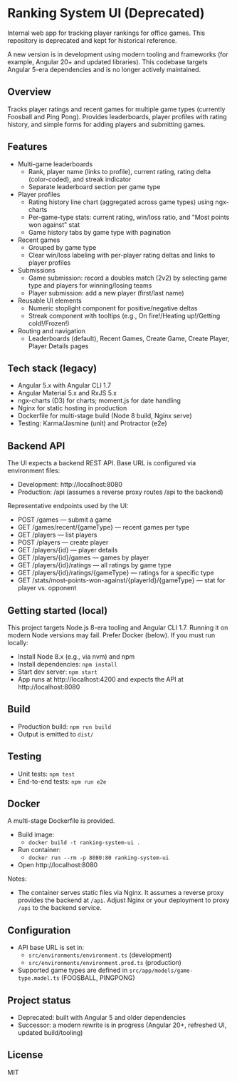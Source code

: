 # Ranking System UI (Deprecated)

Internal web app for tracking player rankings for office games. This repository is deprecated and kept for historical reference.

A new version is in development using modern tooling and frameworks (for example, Angular 20+ and updated libraries). This codebase targets Angular 5-era dependencies and is no longer actively maintained.


## Overview

Tracks player ratings and recent games for multiple game types (currently Foosball and Ping Pong). Provides leaderboards, player profiles with rating history, and simple forms for adding players and submitting games.


## Features

- Multi-game leaderboards
  - Rank, player name (links to profile), current rating, rating delta (color-coded), and streak indicator
  - Separate leaderboard section per game type
- Player profiles
  - Rating history line chart (aggregated across game types) using ngx-charts
  - Per-game-type stats: current rating, win/loss ratio, and "Most points won against" stat
  - Game history tabs by game type with pagination
- Recent games
  - Grouped by game type
  - Clear win/loss labeling with per-player rating deltas and links to player profiles
- Submissions
  - Game submission: record a doubles match (2v2) by selecting game type and players for winning/losing teams
  - Player submission: add a new player (first/last name)
- Reusable UI elements
  - Numeric stoplight component for positive/negative deltas
  - Streak component with tooltips (e.g., On fire!/Heating up!/Getting cold!/Frozen!)
- Routing and navigation
  - Leaderboards (default), Recent Games, Create Game, Create Player, Player Details pages


## Tech stack (legacy)

- Angular 5.x with Angular CLI 1.7
- Angular Material 5.x and RxJS 5.x
- ngx-charts (D3) for charts; moment.js for date handling
- Nginx for static hosting in production
- Dockerfile for multi-stage build (Node 8 build, Nginx serve)
- Testing: Karma/Jasmine (unit) and Protractor (e2e)


## Backend API

The UI expects a backend REST API. Base URL is configured via environment files:
- Development: http://localhost:8080
- Production: /api (assumes a reverse proxy routes /api to the backend)

Representative endpoints used by the UI:
- POST /games — submit a game
- GET /games/recent/{gameType} — recent games per type
- GET /players — list players
- POST /players — create player
- GET /players/{id} — player details
- GET /players/{id}/games — games by player
- GET /players/{id}/ratings — all ratings by game type
- GET /players/{id}/ratings/{gameType} — ratings for a specific type
- GET /stats/most-points-won-against/{playerId}/{gameType} — stat for player vs. opponent


## Getting started (local)

This project targets Node.js 8-era tooling and Angular CLI 1.7. Running it on modern Node versions may fail. Prefer Docker (below). If you must run locally:

- Install Node 8.x (e.g., via nvm) and npm
- Install dependencies: `npm install`
- Start dev server: `npm start`
- App runs at http://localhost:4200 and expects the API at http://localhost:8080


## Build

- Production build: `npm run build`
- Output is emitted to `dist/`


## Testing

- Unit tests: `npm test`
- End-to-end tests: `npm run e2e`


## Docker

A multi-stage Dockerfile is provided.

- Build image:
  - `docker build -t ranking-system-ui .`
- Run container:
  - `docker run --rm -p 8080:80 ranking-system-ui`
- Open http://localhost:8080

Notes:
- The container serves static files via Nginx. It assumes a reverse proxy provides the backend at `/api`. Adjust Nginx or your deployment to proxy `/api` to the backend service.


## Configuration

- API base URL is set in:
  - `src/environments/environment.ts` (development)
  - `src/environments/environment.prod.ts` (production)
- Supported game types are defined in `src/app/models/game-type.model.ts` (FOOSBALL, PINGPONG)


## Project status

- Deprecated: built with Angular 5 and older dependencies
- Successor: a modern rewrite is in progress (Angular 20+, refreshed UI, updated build/tooling)


## License

MIT
